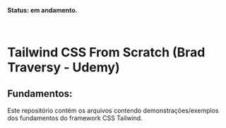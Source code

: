**Status: em andamento.**

<br>

# Tailwind CSS From Scratch (Brad Traversy - Udemy)

## Fundamentos:
Este repositório contém os arquivos contendo demonstrações/exemplos dos fundamentos do framework CSS Tailwind.